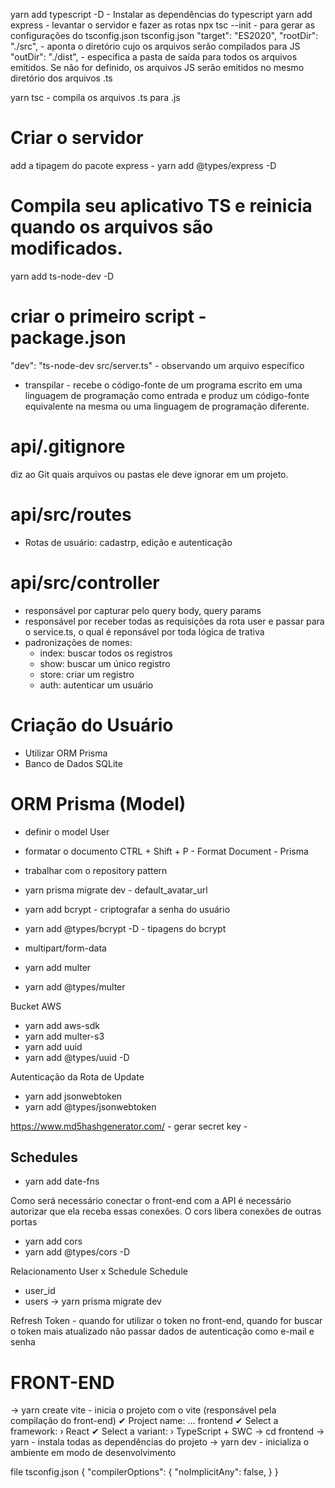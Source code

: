 yarn add typescript -D - Instalar as dependências do typescript
yarn add express - levantar o servidor e fazer as rotas
npx tsc --init - para gerar as configurações do tsconfig.json
tsconfig.json
"target": "ES2020",
"rootDir": "./src",  - aponta o diretório cujo os arquivos serão compilados para JS
"outDir": "./dist",   - especifica a pasta de saída para todos os arquivos emitidos. Se não for definido, os arquivos JS serão emitidos no mesmo diretório dos arquivos .ts

yarn tsc - compila os arquivos .ts para .js

# Criar o servidor
add a tipagem do pacote express - yarn add @types/express -D   

# Compila seu aplicativo TS e reinicia quando os arquivos são modificados.
yarn add ts-node-dev -D

# criar o primeiro script - package.json
"dev": "ts-node-dev src/server.ts" - observando um arquivo específico

 - transpilar - recebe o código-fonte de um programa escrito em uma linguagem de programação como entrada e produz um código-fonte equivalente na mesma ou uma linguagem de programação diferente.

 # api/.gitignore
diz ao Git quais arquivos ou pastas ele deve ignorar em um projeto. 

# api/src/routes
 - Rotas de usuário: cadastrp, edição e autenticação

# api/src/controller
-  responsável por capturar pelo query body, query params 
-  responsável por receber todas as requisições da rota user e passar para o service.ts, o qual é reponsável por toda lógica de trativa 
- padronizações de nomes: 
    - index: buscar todos os registros
    - show:  buscar um único registro
    - store: criar um registro
    - auth: autenticar um usuário

# Criação do Usuário
 - Utilizar ORM Prisma
 - Banco de Dados SQLite

# ORM Prisma (Model)
- definir o model User
- formatar o documento CTRL + Shift + P - Format Document - Prisma
- trabalhar com o repository pattern
- yarn prisma migrate dev - default_avatar_url
- yarn add bcrypt - criptografar a senha do usuário
- yarn add @types/bcrypt -D - tipagens do bcrypt

- multipart/form-data
- yarn add multer
- yarn add @types/multer

Bucket AWS
- yarn add aws-sdk
- yarn add multer-s3
- yarn add uuid
- yarn add @types/uuid -D

Autenticação da Rota de Update
- yarn add jsonwebtoken
- yarn add @types/jsonwebtoken

https://www.md5hashgenerator.com/ - gerar secret key - 

## Schedules
- yarn add date-fns

Como será necessário conectar o front-end com a API é necessário autorizar que ela receba essas conexões. O cors libera conexões de outras portas 
- yarn add cors
- yarn add @types/cors -D

Relacionamento User x Schedule
Schedule
 - user_id
 - users
-> yarn prisma migrate dev 

Refresh Token - quando for utilizar o token no front-end, quando for buscar o token mais atualizado não passar dados de autenticação como e-mail e senha

# FRONT-END
-> yarn create vite - inicia o projeto com o vite (responsável pela compilação do front-end)
✔ Project name: … frontend
✔ Select a framework: › React
✔ Select a variant: › TypeScript + SWC
-> cd frontend 
-> yarn - instala todas as dependências	do projeto
-> yarn dev - inicializa o ambiente em modo de desenvolvimento

file tsconfig.json
{
  "compilerOptions": {
    "noImplicitAny": false,
  }
}